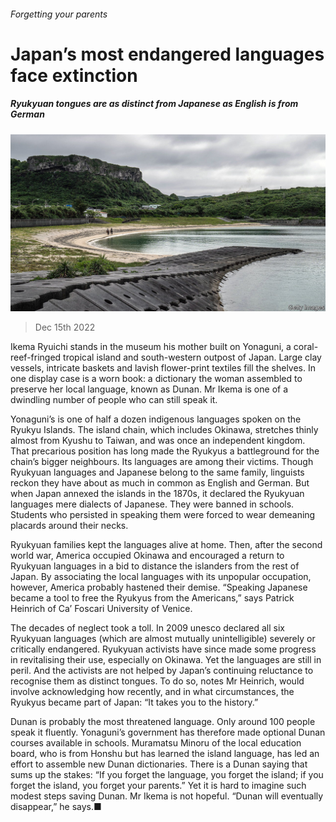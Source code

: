 ###### Forgetting your parents

# Japan’s most endangered languages face extinction 

##### Ryukyuan tongues are as distinct from Japanese as English is from German 

![image](images/20221217_ASP505.jpg) 

> Dec 15th 2022 

Ikema Ryuichi stands in the museum his mother built on Yonaguni, a coral-reef-fringed tropical island and south-western outpost of Japan. Large clay vessels, intricate baskets and lavish flower-print textiles fill the shelves. In one display case is a worn book: a dictionary the woman assembled to preserve her local language, known as Dunan. Mr Ikema is one of a dwindling number of people who can still speak it. 

Yonaguni’s is one of half a dozen indigenous languages spoken on the Ryukyu Islands. The island chain, which includes Okinawa, stretches thinly almost from Kyushu to Taiwan, and was once an independent kingdom. That precarious position has long made the Ryukyus a battleground for the chain’s bigger neighbours. Its languages are among their victims.
Though Ryukyuan languages and Japanese belong to the same family, linguists reckon they have about as much in common as English and German. But when Japan annexed the islands in the 1870s, it declared the Ryukyuan languages mere dialects of Japanese. They were banned in schools. Students who persisted in speaking them were forced to wear demeaning placards around their necks. 

Ryukyuan families kept the languages alive at home. Then, after the second world war, America occupied Okinawa and encouraged a return to Ryukyuan languages in a bid to distance the islanders from the rest of Japan. By associating the local languages with its unpopular occupation, however, America probably hastened their demise. “Speaking Japanese became a tool to free the Ryukyus from the Americans,” says Patrick Heinrich of Ca’ Foscari University of Venice. 

The decades of neglect took a toll. In 2009 unesco declared all six Ryukyuan languages (which are almost mutually unintelligible) severely or critically endangered. Ryukyuan activists have since made some progress in revitalising their use, especially on Okinawa. Yet the languages are still in peril. And the activists are not helped by Japan’s continuing reluctance to recognise them as distinct tongues. To do so, notes Mr Heinrich, would involve acknowledging how recently, and in what circumstances, the Ryukyus became part of Japan: “It takes you to the history.”

Dunan is probably the most threatened language. Only around 100 people speak it fluently. Yonaguni’s government has therefore made optional Dunan courses available in schools. Muramatsu Minoru of the local education board, who is from Honshu but has learned the island language, has led an effort to assemble new Dunan dictionaries. There is a Dunan saying that sums up the stakes: “If you forget the language, you forget the island; if you forget the island, you forget your parents.” Yet it is hard to imagine such modest steps saving Dunan. Mr Ikema is not hopeful. “Dunan will eventually disappear,” he says.■

